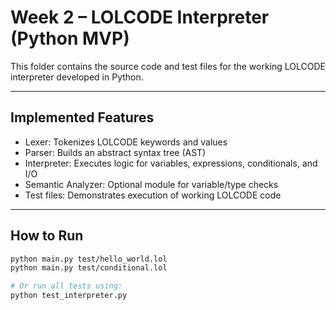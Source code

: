 # Week 2 – LOLCODE Interpreter (Python MVP)

This folder contains the source code and test files for the working LOLCODE interpreter developed in Python.

---

## Implemented Features

- Lexer: Tokenizes LOLCODE keywords and values
- Parser: Builds an abstract syntax tree (AST)
- Interpreter: Executes logic for variables, expressions, conditionals, and I/O
- Semantic Analyzer: Optional module for variable/type checks
- Test files: Demonstrates execution of working LOLCODE code

---

## How to Run

```bash
python main.py test/hello_world.lol
python main.py test/conditional.lol

# Or run all tests using:
python test_interpreter.py